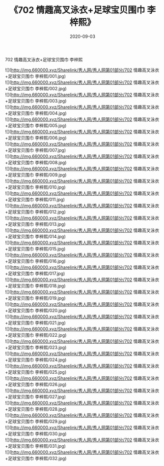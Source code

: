 ﻿---
layout: post
title:  《702 情趣高叉泳衣+足球宝贝围巾 李梓熙》
date:   2020-09-03
img: http://img.660000.xyz/Sharelink/秀人网/秀人网第01部分/702 情趣高叉泳衣+足球宝贝围巾 李梓熙/000.jpg
categories: [美女, 清纯, 唯美]
---

702 情趣高叉泳衣+足球宝贝围巾 李梓熙

  ![](http://img.660000.xyz/Sharelink/秀人网/秀人网第01部分/702 情趣高叉泳衣+足球宝贝围巾 李梓熙/001.jpg) <br> ![](http://img.660000.xyz/Sharelink/秀人网/秀人网第01部分/702 情趣高叉泳衣+足球宝贝围巾 李梓熙/002.jpg) <br> ![](http://img.660000.xyz/Sharelink/秀人网/秀人网第01部分/702 情趣高叉泳衣+足球宝贝围巾 李梓熙/003.jpg) <br> ![](http://img.660000.xyz/Sharelink/秀人网/秀人网第01部分/702 情趣高叉泳衣+足球宝贝围巾 李梓熙/004.jpg) <br> ![](http://img.660000.xyz/Sharelink/秀人网/秀人网第01部分/702 情趣高叉泳衣+足球宝贝围巾 李梓熙/005.jpg) <br> ![](http://img.660000.xyz/Sharelink/秀人网/秀人网第01部分/702 情趣高叉泳衣+足球宝贝围巾 李梓熙/006.jpg) <br> ![](http://img.660000.xyz/Sharelink/秀人网/秀人网第01部分/702 情趣高叉泳衣+足球宝贝围巾 李梓熙/007.jpg) <br> ![](http://img.660000.xyz/Sharelink/秀人网/秀人网第01部分/702 情趣高叉泳衣+足球宝贝围巾 李梓熙/008.jpg) <br> ![](http://img.660000.xyz/Sharelink/秀人网/秀人网第01部分/702 情趣高叉泳衣+足球宝贝围巾 李梓熙/009.jpg) <br> ![](http://img.660000.xyz/Sharelink/秀人网/秀人网第01部分/702 情趣高叉泳衣+足球宝贝围巾 李梓熙/010.jpg) <br> ![](http://img.660000.xyz/Sharelink/秀人网/秀人网第01部分/702 情趣高叉泳衣+足球宝贝围巾 李梓熙/011.jpg) <br> ![](http://img.660000.xyz/Sharelink/秀人网/秀人网第01部分/702 情趣高叉泳衣+足球宝贝围巾 李梓熙/012.jpg) <br> ![](http://img.660000.xyz/Sharelink/秀人网/秀人网第01部分/702 情趣高叉泳衣+足球宝贝围巾 李梓熙/013.jpg) <br> ![](http://img.660000.xyz/Sharelink/秀人网/秀人网第01部分/702 情趣高叉泳衣+足球宝贝围巾 李梓熙/014.jpg) <br> ![](http://img.660000.xyz/Sharelink/秀人网/秀人网第01部分/702 情趣高叉泳衣+足球宝贝围巾 李梓熙/015.jpg) <br> ![](http://img.660000.xyz/Sharelink/秀人网/秀人网第01部分/702 情趣高叉泳衣+足球宝贝围巾 李梓熙/016.jpg) <br> ![](http://img.660000.xyz/Sharelink/秀人网/秀人网第01部分/702 情趣高叉泳衣+足球宝贝围巾 李梓熙/017.jpg) <br> ![](http://img.660000.xyz/Sharelink/秀人网/秀人网第01部分/702 情趣高叉泳衣+足球宝贝围巾 李梓熙/018.jpg) <br> ![](http://img.660000.xyz/Sharelink/秀人网/秀人网第01部分/702 情趣高叉泳衣+足球宝贝围巾 李梓熙/019.jpg) <br> ![](http://img.660000.xyz/Sharelink/秀人网/秀人网第01部分/702 情趣高叉泳衣+足球宝贝围巾 李梓熙/020.jpg) <br> ![](http://img.660000.xyz/Sharelink/秀人网/秀人网第01部分/702 情趣高叉泳衣+足球宝贝围巾 李梓熙/021.jpg) <br> ![](http://img.660000.xyz/Sharelink/秀人网/秀人网第01部分/702 情趣高叉泳衣+足球宝贝围巾 李梓熙/022.jpg) <br> ![](http://img.660000.xyz/Sharelink/秀人网/秀人网第01部分/702 情趣高叉泳衣+足球宝贝围巾 李梓熙/023.jpg) <br> ![](http://img.660000.xyz/Sharelink/秀人网/秀人网第01部分/702 情趣高叉泳衣+足球宝贝围巾 李梓熙/024.jpg) <br> ![](http://img.660000.xyz/Sharelink/秀人网/秀人网第01部分/702 情趣高叉泳衣+足球宝贝围巾 李梓熙/025.jpg) <br> ![](http://img.660000.xyz/Sharelink/秀人网/秀人网第01部分/702 情趣高叉泳衣+足球宝贝围巾 李梓熙/026.jpg) <br> ![](http://img.660000.xyz/Sharelink/秀人网/秀人网第01部分/702 情趣高叉泳衣+足球宝贝围巾 李梓熙/027.jpg) <br> ![](http://img.660000.xyz/Sharelink/秀人网/秀人网第01部分/702 情趣高叉泳衣+足球宝贝围巾 李梓熙/028.jpg) <br> ![](http://img.660000.xyz/Sharelink/秀人网/秀人网第01部分/702 情趣高叉泳衣+足球宝贝围巾 李梓熙/029.jpg) <br> ![](http://img.660000.xyz/Sharelink/秀人网/秀人网第01部分/702 情趣高叉泳衣+足球宝贝围巾 李梓熙/030.jpg) <br> ![](http://img.660000.xyz/Sharelink/秀人网/秀人网第01部分/702 情趣高叉泳衣+足球宝贝围巾 李梓熙/031.jpg) <br> ![](http://img.660000.xyz/Sharelink/秀人网/秀人网第01部分/702 情趣高叉泳衣+足球宝贝围巾 李梓熙/032.jpg) <br>
